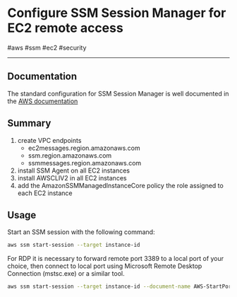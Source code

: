 # Configure SSM Session Manager for EC2 remote access

#aws #ssm #ec2 #security

-----

## Documentation

The standard configuration for SSM Session Manager is well documented 
in the [AWS documentation](https://docs.aws.amazon.com/systems-manager/latest/userguide/session-manager-getting-started.html)

## Summary

1. create VPC endpoints
    - ec2messages.region.amazonaws.com
    - ssm.region.amazonaws.com
    - ssmmessages.region.amazonaws.com
1. install SSM Agent on all EC2 instances
1. install AWSCLIV2 in all EC2 instances
1. add the AmazonSSMManagedInstanceCore policy the role assigned to each EC2 instance

## Usage

Start an SSM session with the following command:

```bash
aws ssm start-session --target instance-id
```

For RDP it is necessary to forward remote port 3389 to a local port of your choice, then connect to local port using Microsoft Remote Desktop Connection (mstsc.exe) or a similar tool.

```bash
aws ssm start-session --target instance-id --document-name AWS-StartPortForwardingSession --parameters portNumber="3389",localPortNumber="56789"
```
